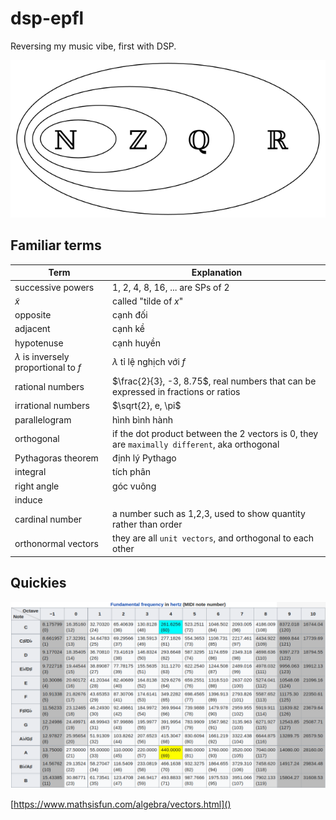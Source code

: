 # dsp-epfl
Reversing my music vibe, first with DSP.

![](docs/640px-Number-systems.svg.png)

## Familiar terms
|Term|Explanation|
|----|----|
|successive powers|1, 2, 4, 8, 16, ... are SPs of 2 |
|$\tilde{x}$| called "tilde of $x$" |
|opposite|cạnh đối|
|adjacent|cạnh kề|
|hypotenuse|cạnh huyền|
|$\lambda$ is inversely proportional to $f$ | $\lambda$ tỉ lệ nghịch với $f$ |
| rational numbers | $\frac{2}{3}, -3, 8.75$, real numbers that can be expressed in fractions or ratios |
|irrational numbers|$\sqrt{2}, e, \pi$|
|parallelogram|hình bình hành|
|orthogonal|if the dot product between the 2 vectors is 0, they are `maximally different`, aka orthogonal|
|Pythagoras theorem|định lý Pythago|
|integral|tích phân|
|right angle|góc vuông|
|induce||
|cardinal number|a number such as 1,2,3, used to show quantity rather than order|
|orthonormal vectors|they are all `unit vectors`, and orthogonal to each other|

## Quickies

![](./docs/fundamental_frequency.png)

[https://www.mathsisfun.com/algebra/vectors.html]()